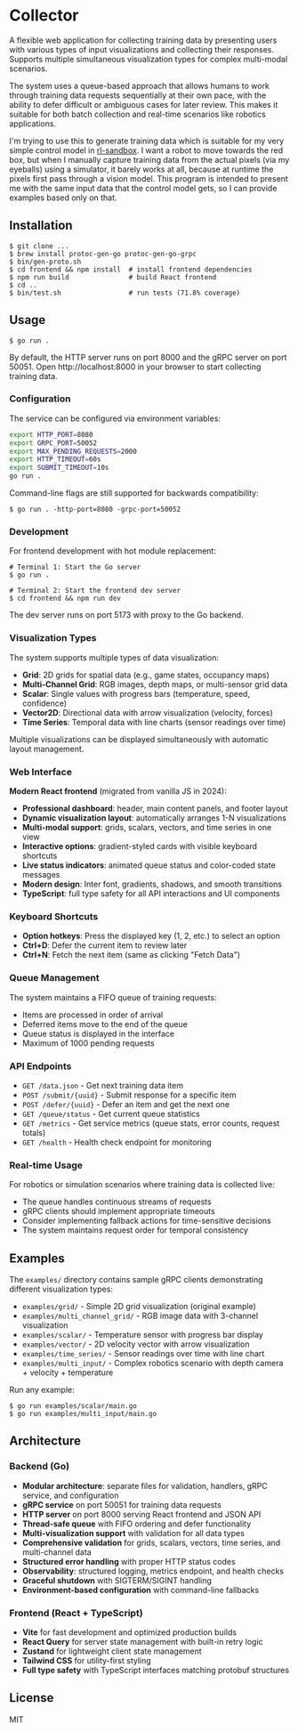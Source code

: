# Collector

A flexible web application for collecting training data by presenting users with 
various types of input visualizations and collecting their responses. Supports 
multiple simultaneous visualization types for complex multi-modal scenarios.

The system uses a queue-based approach that allows humans to work through 
training data requests sequentially at their own pace, with the ability to
defer difficult or ambiguous cases for later review. This makes it suitable
for both batch collection and real-time scenarios like robotics applications.

I'm trying to use this to generate training data which is suitable for my very
simple control model in [rl-sandbox][]. I want a robot to move towards the red
box, but when I manually capture training data from the actual pixels (via my
eyeballs) using a simulator, it barely works at all, because at runtime the
pixels first pass through a vision model. This program is intended to present
me with the same input data that the control model gets, so I can provide
examples based only on that.


## Installation

```console
$ git clone ...
$ brew install protoc-gen-go protoc-gen-go-grpc
$ bin/gen-proto.sh
$ cd frontend && npm install  # install frontend dependencies
$ npm run build               # build React frontend
$ cd ..
$ bin/test.sh                 # run tests (71.8% coverage)
```


## Usage

```console
$ go run .
```

By default, the HTTP server runs on port 8000 and the gRPC server on port 50051.
Open http://localhost:8000 in your browser to start collecting training data.

### Configuration

The service can be configured via environment variables:

```bash
export HTTP_PORT=8080
export GRPC_PORT=50052
export MAX_PENDING_REQUESTS=2000
export HTTP_TIMEOUT=60s
export SUBMIT_TIMEOUT=10s
go run .
```

Command-line flags are still supported for backwards compatibility:
```console
$ go run . -http-port=8080 -grpc-port=50052
```

### Development

For frontend development with hot module replacement:

```console
# Terminal 1: Start the Go server
$ go run .

# Terminal 2: Start the frontend dev server
$ cd frontend && npm run dev
```

The dev server runs on port 5173 with proxy to the Go backend.

### Visualization Types

The system supports multiple types of data visualization:

- **Grid**: 2D grids for spatial data (e.g., game states, occupancy maps)
- **Multi-Channel Grid**: RGB images, depth maps, or multi-sensor grid data
- **Scalar**: Single values with progress bars (temperature, speed, confidence)
- **Vector2D**: Directional data with arrow visualization (velocity, forces)
- **Time Series**: Temporal data with line charts (sensor readings over time)

Multiple visualizations can be displayed simultaneously with automatic layout management.

### Web Interface

**Modern React frontend** (migrated from vanilla JS in 2024):
- **Professional dashboard**: header, main content panels, and footer layout  
- **Dynamic visualization layout**: automatically arranges 1-N visualizations
- **Multi-modal support**: grids, scalars, vectors, and time series in one view
- **Interactive options**: gradient-styled cards with visible keyboard shortcuts
- **Live status indicators**: animated queue status and color-coded state messages
- **Modern design**: Inter font, gradients, shadows, and smooth transitions
- **TypeScript**: full type safety for all API interactions and UI components

### Keyboard Shortcuts

- **Option hotkeys**: Press the displayed key (1, 2, etc.) to select an option
- **Ctrl+D**: Defer the current item to review later
- **Ctrl+N**: Fetch the next item (same as clicking "Fetch Data")

### Queue Management

The system maintains a FIFO queue of training requests:
- Items are processed in order of arrival
- Deferred items move to the end of the queue
- Queue status is displayed in the interface
- Maximum of 1000 pending requests

### API Endpoints

- `GET /data.json` - Get next training data item
- `POST /submit/{uuid}` - Submit response for a specific item
- `POST /defer/{uuid}` - Defer an item and get the next one
- `GET /queue/status` - Get current queue statistics
- `GET /metrics` - Get service metrics (queue stats, error counts, request totals)
- `GET /health` - Health check endpoint for monitoring

### Real-time Usage

For robotics or simulation scenarios where training data is collected live:
- The queue handles continuous streams of requests
- gRPC clients should implement appropriate timeouts
- Consider implementing fallback actions for time-sensitive decisions
- The system maintains request order for temporal consistency

## Examples

The `examples/` directory contains sample gRPC clients demonstrating different visualization types:

- `examples/grid/` - Simple 2D grid visualization (original example)
- `examples/multi_channel_grid/` - RGB image data with 3-channel visualization
- `examples/scalar/` - Temperature sensor with progress bar display
- `examples/vector/` - 2D velocity vector with arrow visualization  
- `examples/time_series/` - Sensor readings over time with line chart
- `examples/multi_input/` - Complex robotics scenario with depth camera + velocity + temperature

Run any example:
```console
$ go run examples/scalar/main.go
$ go run examples/multi_input/main.go
```

## Architecture

### Backend (Go)
- **Modular architecture**: separate files for validation, handlers, gRPC service, and configuration
- **gRPC service** on port 50051 for training data requests  
- **HTTP server** on port 8000 serving React frontend and JSON API
- **Thread-safe queue** with FIFO ordering and defer functionality
- **Multi-visualization support** with validation for all data types
- **Comprehensive validation** for grids, scalars, vectors, time series, and multi-channel data
- **Structured error handling** with proper HTTP status codes
- **Observability**: structured logging, metrics endpoint, and health checks
- **Graceful shutdown** with SIGTERM/SIGINT handling
- **Environment-based configuration** with command-line fallbacks

### Frontend (React + TypeScript)
- **Vite** for fast development and optimized production builds
- **React Query** for server state management with built-in retry logic
- **Zustand** for lightweight client state management
- **Tailwind CSS** for utility-first styling
- **Full type safety** with TypeScript interfaces matching protobuf structures

## License

MIT


[rl-sandbox]: https://github.com/adammck/rl-sandbox
